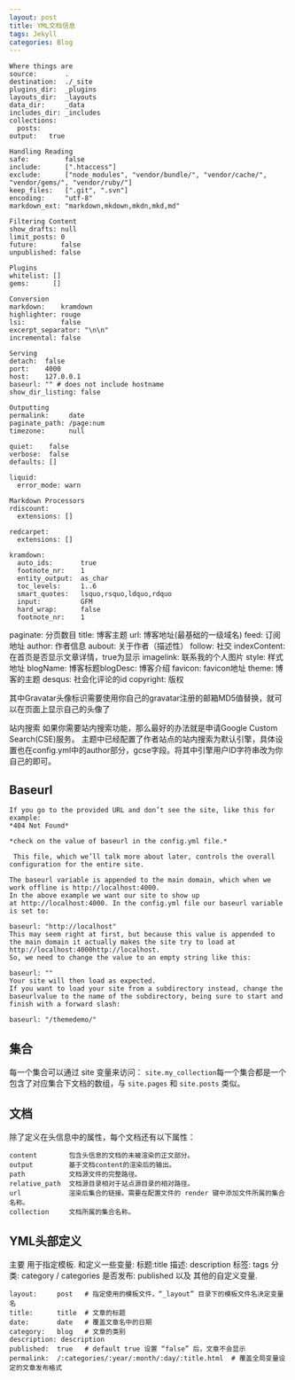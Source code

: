 ```yaml
---
layout: post
title: YML文档信息
tags: Jekyll
categories: Blog
---
```




	Where things are
	source:       .
	destination:  ./_site
	plugins_dir:  _plugins
	layouts_dir:  _layouts
	data_dir:     _data
	includes_dir: _includes
	collections:
	  posts:
	output:   true
	
	Handling Reading
	safe:         false
	include:      [".htaccess"]
	exclude:      ["node_modules", "vendor/bundle/", "vendor/cache/", "vendor/gems/", "vendor/ruby/"]
	keep_files:   [".git", ".svn"]
	encoding:     "utf-8"
	markdown_ext: "markdown,mkdown,mkdn,mkd,md"
	
	Filtering Content
	show_drafts: null
	limit_posts: 0
	future:      false
	unpublished: false
	
	Plugins
	whitelist: []
	gems:      []
	
	Conversion
	markdown:    kramdown
	highlighter: rouge
	lsi:         false
	excerpt_separator: "\n\n"
	incremental: false
	
	Serving
	detach:  false
	port:    4000
	host:    127.0.0.1
	baseurl: "" # does not include hostname
	show_dir_listing: false
	
	Outputting
	permalink:     date
	paginate_path: /page:num
	timezone:      null
	
	quiet:    false
	verbose:  false
	defaults: []
	
	liquid:
	  error_mode: warn
	
	Markdown Processors
	rdiscount:
	  extensions: []
	
	redcarpet:
	  extensions: []
	
	kramdown:
	  auto_ids:       true
	  footnote_nr:    1
	  entity_output:  as_char
	  toc_levels:     1..6
	  smart_quotes:   lsquo,rsquo,ldquo,rdquo
	  input:          GFM
	  hard_wrap:      false
	  footnote_nr:    1




paginate: 分页数目
title: 博客主题
url: 博客地址(最基础的一级域名)
feed: 订阅地址
author: 作者信息
aubout: 关于作者（描述性）
follow: 社交
indexContent: 在首页是否显示文章详情，true为显示
imagelink: 联系我的个人图片
style: 样式地址
blogName: 博客标题blogDesc: 博客介绍
favicon: favicon地址
theme: 博客的主题
desqus: 社会化评论的id
copyright: 版权

其中Gravatar头像标识需要使用你自己的gravatar注册的邮箱MD5值替换，就可以在页面上显示自己的头像了


站内搜索
如果你需要站内搜索功能，那么最好的办法就是申请Google Custom Search(CSE)服务。
主题中已经配置了作者站点的站内搜索为默认引擎，具体设置也在config.yml中的author部分，gcse字段。将其中引擎用户ID字符串改为你自己的即可。



## Baseurl

	If you go to the provided URL and don’t see the site, like this for example:
	*404 Not Found*
	
	*check on the value of baseurl in the config.yml file.*
	
	 This file, which we’ll talk more about later, controls the overall configuration for the entire site.
	
	The baseurl variable is appended to the main domain, which when we work offline is http://localhost:4000.
	In the above example we want our site to show up at http://localhost:4000. In the config.yml file our baseurl variable is set to:
	
	baseurl: "http://localhost"
	This may seem right at first, but because this value is appended to the main domain it actually makes the site try to load at http://localhost:4000http://localhost.
	So, we need to change the value to an empty string like this:
	
	baseurl: ""
	Your site will then load as expected.
	If you want to load your site from a subdirectory instead, change the baseurlvalue to the name of the subdirectory, being sure to start and finish with a forward slash:
	
	baseurl: "/themedemo/"







## 集合


每一个集合可以通过 site 变量来访问： `site.my_collection`每一个集合都是一个包含了对应集合下文档的数组，与 `site.pages` 和 `site.posts` 类似。


## 文档
除了定义在头信息中的属性，每个文档还有以下属性：

	content        包含头信息的文档的未被渲染的正文部分。
	output         基于文档content的渲染后的输出。
	path           文档源文件的完整路径。
	relative_path  文档源目录相对于站点源目录的相对路径。
	url            渲染后集合的链接。需要在配置文件的 render 键中添加文件所属的集合名称。
	collection     文档所属的集合名称。





## YML头部定义

主要 用于指定模板. 和定义一些变量: 
标题:title 
描述: description
标签: tags
分类: category / categories
是否发布: published
以及 其他的自定义变量.

	layout:     post   # 指定使用的模板文件，“_layout” 目录下的模板文件名决定变量名
	title:      title  # 文章的标题
	date:       date   # 覆盖文章名中的日期
	category:   blog   # 文章的类别
	description: description
	published:  true   # default true 设置 “false” 后，文章不会显示
	permalink:  /:categories/:year/:month/:day/:title.html  # 覆盖全局变量设定的文章发布格式










